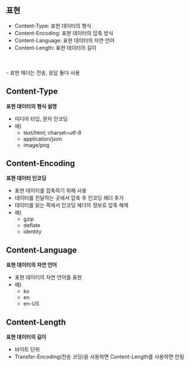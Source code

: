 ## **표현**
- Content-Type: 표현 데이터의 형식
- Content-Encoding: 표현 데이터의 압축 방식
- Content-Language: 표현 데이터의 자연 언어
- Content-Length: 표현 데이터의 길이
</br>
</br>
- 표현 헤더는 전송, 응답 둘다 사용
  
## **Content-Type**
**표현 데이터의 형식 설명**
- 미디어 타입, 문자 인코딩
- 에)
  - text/html; charset=utf-8
  - application/json
  - image/png

## **Content-Encoding**
**표현 데이터 인코딩**
- 표현 데이터를 압축하기 위해 사용
- 데이터를 전달하는 곳에서 압축 후 인코딩 헤더 추가
- 데이터를 읽는 쪽에서 인코딩 헤더의 정보로 압축 해제
- 예)
  - gzip
  - deflate
  - identity
  
## **Content-Language**
**표현 데이터의 자연 언어**
- 표현 데이터의 자연 언어를 표현
- 예)
  - ko
  - en
  - en-US

## **Content-Length**
**표현 데이터의 길이**
- 바이트 단위
- Transfer-Encoding(전송 코딩)을 사용하면 Content-Length를 사용하면 안됨
